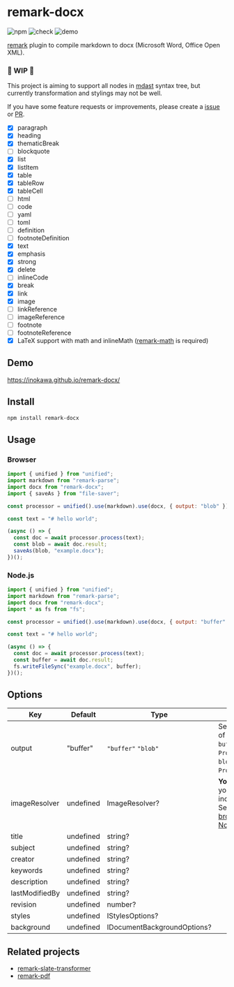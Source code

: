 # remark-docx

![npm](https://img.shields.io/npm/v/remark-docx) ![check](https://github.com/inokawa/remark-docx/workflows/check/badge.svg) ![demo](https://github.com/inokawa/remark-docx/workflows/demo/badge.svg)

[remark](https://github.com/remarkjs/remark) plugin to compile markdown to docx (Microsoft Word, Office Open XML).

### 🚧 WIP 🚧

This project is aiming to support all nodes in [mdast](https://github.com/syntax-tree/mdast) syntax tree, but currently transformation and stylings may not be well.

If you have some feature requests or improvements, please create a [issue](https://github.com/inokawa/remark-docx/issues) or [PR](https://github.com/inokawa/remark-docx/pulls).

- [x] paragraph
- [x] heading
- [x] thematicBreak
- [ ] blockquote
- [x] list
- [x] listItem
- [x] table
- [x] tableRow
- [x] tableCell
- [ ] html
- [ ] code
- [ ] yaml
- [ ] toml
- [ ] definition
- [ ] footnoteDefinition
- [x] text
- [x] emphasis
- [x] strong
- [x] delete
- [ ] inlineCode
- [x] break
- [x] link
- [x] image
- [ ] linkReference
- [ ] imageReference
- [ ] footnote
- [ ] footnoteReference
- [x] LaTeX support with math and inlineMath ([remark-math](https://www.npmjs.com/package/remark-math) is required)

## Demo

https://inokawa.github.io/remark-docx/

## Install

```sh
npm install remark-docx
```

## Usage

### Browser

```javascript
import { unified } from "unified";
import markdown from "remark-parse";
import docx from "remark-docx";
import { saveAs } from "file-saver";

const processor = unified().use(markdown).use(docx, { output: "blob" });

const text = "# hello world";

(async () => {
  const doc = await processor.process(text);
  const blob = await doc.result;
  saveAs(blob, "example.docx");
})();
```

### Node.js

```javascript
import { unified } from "unified";
import markdown from "remark-parse";
import docx from "remark-docx";
import * as fs from "fs";

const processor = unified().use(markdown).use(docx, { output: "buffer" });

const text = "# hello world";

(async () => {
  const doc = await processor.process(text);
  const buffer = await doc.result;
  fs.writeFileSync("example.docx", buffer);
})();
```

## Options

| Key            | Default   | Type                        | Description                                                                                                                                                                                                                                      |
| -------------- | --------- | --------------------------- | ------------------------------------------------------------------------------------------------------------------------------------------------------------------------------------------------------------------------------------------------ |
| output         | "buffer"  | `"buffer"` `"blob"`         | Set output type of `VFile.result`. `buffer` is `Promise<Buffer>`. `blob` is `Promise<Blob>`.                                                                                                                                                     |
| imageResolver  | undefined | ImageResolver?              | **You must set** if your markdown includes images. See example for [browser](https://github.com/inokawa/remark-docx/blob/main/stories/playground.stories.tsx) and [Node.js](https://github.com/inokawa/remark-docx/blob/main/src/index.spec.ts). |
| title          | undefined | string?                     |                                                                                                                                                                                                                                                  |
| subject        | undefined | string?                     |                                                                                                                                                                                                                                                  |
| creator        | undefined | string?                     |                                                                                                                                                                                                                                                  |
| keywords       | undefined | string?                     |                                                                                                                                                                                                                                                  |
| description    | undefined | string?                     |                                                                                                                                                                                                                                                  |
| lastModifiedBy | undefined | string?                     |                                                                                                                                                                                                                                                  |
| revision       | undefined | number?                     |                                                                                                                                                                                                                                                  |
| styles         | undefined | IStylesOptions?             |                                                                                                                                                                                                                                                  |
| background     | undefined | IDocumentBackgroundOptions? |                                                                                                                                                                                                                                                  |

## Related projects

- [remark-slate-transformer](https://github.com/inokawa/remark-slate-transformer)
- [remark-pdf](https://github.com/inokawa/remark-pdf)
